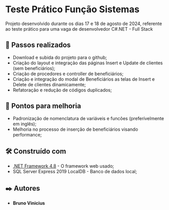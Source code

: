 # Teste Prático Função Sistemas

Projeto desenvolvido durante os dias 17 e 18 de agosto de 2024, referente ao teste prático para uma vaga de desenvolvedor C#.NET - Full Stack

## 🚀 Passos realizados

* Download e subida do projeto para o github;
* Criação do layout e integração das páginas Insert e Update de clientes (sem beneficiários);
* Criação de procedores e controller de beneficiários;
* Criação e integração do modal de Beneficiários as telas de Insert e Delete de clientes dinamicamente;
* Refatoração e redução de códigos duplicados;

## 📌 Pontos para melhoria

* Padronização de nomenclatura de variáveis e funcões (preferívelmente em inglês);
* Melhoria no processo de inserção de beneficiários visando performance;

## 🛠️ Construído com

* [.NET Framework 4.8](https://dotnet.microsoft.com/pt-br/download/dotnet-framework/net48) - O framework web usado;
* SQL Server Express 2019 LocalDB - Banco de dados local;

## ✒️ Autores

* **Bruno Vinicius**
